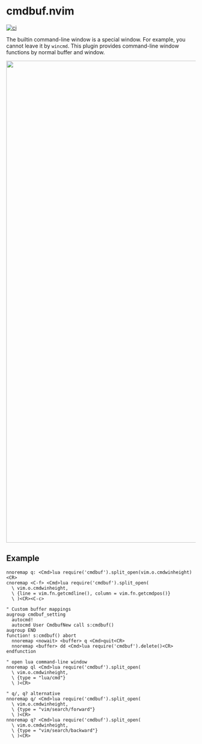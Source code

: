 # cmdbuf.nvim

[![ci](https://github.com/notomo/cmdbuf.nvim/workflows/ci/badge.svg?branch=main)](https://github.com/notomo/cmdbuf.nvim/actions?query=workflow%3Aci+branch%3Amain)

The builtin command-line window is a special window.
For example, you cannot leave it by `wincmd`.
This plugin provides command-line window functions by normal buffer and window.

<img src="https://raw.github.com/wiki/notomo/cmdbuf.nvim/image/demo.gif" width="1280">

## Example

```vim
nnoremap q: <Cmd>lua require('cmdbuf').split_open(vim.o.cmdwinheight)<CR>
cnoremap <C-f> <Cmd>lua require('cmdbuf').split_open(
  \ vim.o.cmdwinheight,
  \ {line = vim.fn.getcmdline(), column = vim.fn.getcmdpos()}
  \ )<CR><C-c>

" Custom buffer mappings
augroup cmdbuf_setting
  autocmd!
  autocmd User CmdbufNew call s:cmdbuf()
augroup END
function! s:cmdbuf() abort
  nnoremap <nowait> <buffer> q <Cmd>quit<CR>
  nnoremap <buffer> dd <Cmd>lua require('cmdbuf').delete()<CR>
endfunction

" open lua command-line window
nnoremap ql <Cmd>lua require('cmdbuf').split_open(
  \ vim.o.cmdwinheight,
  \ {type = "lua/cmd"}
  \ )<CR>

" q/, q? alternative
nnoremap q/ <Cmd>lua require('cmdbuf').split_open(
  \ vim.o.cmdwinheight,
  \ {type = "vim/search/forward"}
  \ )<CR>
nnoremap q? <Cmd>lua require('cmdbuf').split_open(
  \ vim.o.cmdwinheight,
  \ {type = "vim/search/backward"}
  \ )<CR>
```